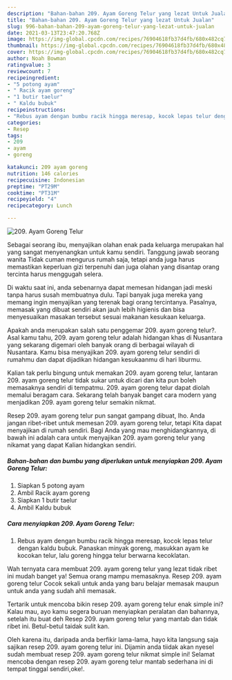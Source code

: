 ```yaml
---
description: "Bahan-bahan 209. Ayam Goreng Telur yang lezat Untuk Jualan"
title: "Bahan-bahan 209. Ayam Goreng Telur yang lezat Untuk Jualan"
slug: 996-bahan-bahan-209-ayam-goreng-telur-yang-lezat-untuk-jualan
date: 2021-03-13T23:47:20.768Z
image: https://img-global.cpcdn.com/recipes/76904618fb37d4fb/680x482cq70/209-ayam-goreng-telur-foto-resep-utama.jpg
thumbnail: https://img-global.cpcdn.com/recipes/76904618fb37d4fb/680x482cq70/209-ayam-goreng-telur-foto-resep-utama.jpg
cover: https://img-global.cpcdn.com/recipes/76904618fb37d4fb/680x482cq70/209-ayam-goreng-telur-foto-resep-utama.jpg
author: Noah Bowman
ratingvalue: 3
reviewcount: 7
recipeingredient:
- "5 potong ayam"
- " Racik ayam goreng"
- "1 butir taelur"
- " Kaldu bubuk"
recipeinstructions:
- "Rebus ayam dengan bumbu racik hingga meresap, kocok lepas telur dengan kaldu bubuk. Panaskan minyak goreng, masukkan ayam ke kocokan telur, lalu goreng hingga telur berwarna kecoklatan."
categories:
- Resep
tags:
- 209
- ayam
- goreng

katakunci: 209 ayam goreng 
nutrition: 146 calories
recipecuisine: Indonesian
preptime: "PT29M"
cooktime: "PT31M"
recipeyield: "4"
recipecategory: Lunch

---
```



![209. Ayam Goreng Telur](https://img-global.cpcdn.com/recipes/76904618fb37d4fb/680x482cq70/209-ayam-goreng-telur-foto-resep-utama.jpg)

Sebagai seorang ibu, menyajikan olahan enak pada keluarga merupakan hal yang sangat menyenangkan untuk kamu sendiri. Tanggung jawab seorang  wanita Tidak cuman mengurus rumah saja, tetapi anda juga harus memastikan keperluan gizi terpenuhi dan juga olahan yang disantap orang tercinta harus menggugah selera.

Di waktu  saat ini, anda sebenarnya dapat memesan hidangan jadi meski tanpa harus susah membuatnya dulu. Tapi banyak juga mereka yang memang ingin menyajikan yang terenak bagi orang tercintanya. Pasalnya, memasak yang dibuat sendiri akan jauh lebih higienis dan bisa menyesuaikan masakan tersebut sesuai makanan kesukaan keluarga. 



Apakah anda merupakan salah satu penggemar 209. ayam goreng telur?. Asal kamu tahu, 209. ayam goreng telur adalah hidangan khas di Nusantara yang sekarang digemari oleh banyak orang di berbagai wilayah di Nusantara. Kamu bisa menyajikan 209. ayam goreng telur sendiri di rumahmu dan dapat dijadikan hidangan kesukaanmu di hari liburmu.

Kalian tak perlu bingung untuk memakan 209. ayam goreng telur, lantaran 209. ayam goreng telur tidak sukar untuk dicari dan kita pun boleh memasaknya sendiri di tempatmu. 209. ayam goreng telur dapat diolah memalui beragam cara. Sekarang telah banyak banget cara modern yang menjadikan 209. ayam goreng telur semakin nikmat.

Resep 209. ayam goreng telur pun sangat gampang dibuat, lho. Anda jangan ribet-ribet untuk memesan 209. ayam goreng telur, tetapi Kita dapat menyajikan di rumah sendiri. Bagi Anda yang mau menghidangkannya, di bawah ini adalah cara untuk menyajikan 209. ayam goreng telur yang nikamat yang dapat Kalian hidangkan sendiri.

<!--inarticleads1-->

##### Bahan-bahan dan bumbu yang diperlukan untuk menyiapkan 209. Ayam Goreng Telur:

1. Siapkan 5 potong ayam
1. Ambil  Racik ayam goreng
1. Siapkan 1 butir taelur
1. Ambil  Kaldu bubuk




<!--inarticleads2-->

##### Cara menyiapkan 209. Ayam Goreng Telur:

1. Rebus ayam dengan bumbu racik hingga meresap, kocok lepas telur dengan kaldu bubuk. Panaskan minyak goreng, masukkan ayam ke kocokan telur, lalu goreng hingga telur berwarna kecoklatan.




Wah ternyata cara membuat 209. ayam goreng telur yang lezat tidak ribet ini mudah banget ya! Semua orang mampu memasaknya. Resep 209. ayam goreng telur Cocok sekali untuk anda yang baru belajar memasak maupun untuk anda yang sudah ahli memasak.

Tertarik untuk mencoba bikin resep 209. ayam goreng telur enak simple ini? Kalau mau, ayo kamu segera buruan menyiapkan peralatan dan bahannya, setelah itu buat deh Resep 209. ayam goreng telur yang mantab dan tidak ribet ini. Betul-betul taidak sulit kan. 

Oleh karena itu, daripada anda berfikir lama-lama, hayo kita langsung saja sajikan resep 209. ayam goreng telur ini. Dijamin anda tiidak akan nyesel sudah membuat resep 209. ayam goreng telur nikmat simple ini! Selamat mencoba dengan resep 209. ayam goreng telur mantab sederhana ini di tempat tinggal sendiri,oke!.


